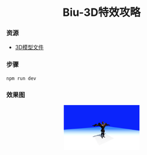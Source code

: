 
<div align="center">
 <h1 color="blue">Biu-3D特效攻略</h1>
</div>


### 资源
- [3D模型文件](https://www.mixamo.com/#/)

### 步骤
```
npm run dev

```
### 效果图
<div align="center">
<img src="./docs/img/3dmove.png" style="width:200px;">
</div>
